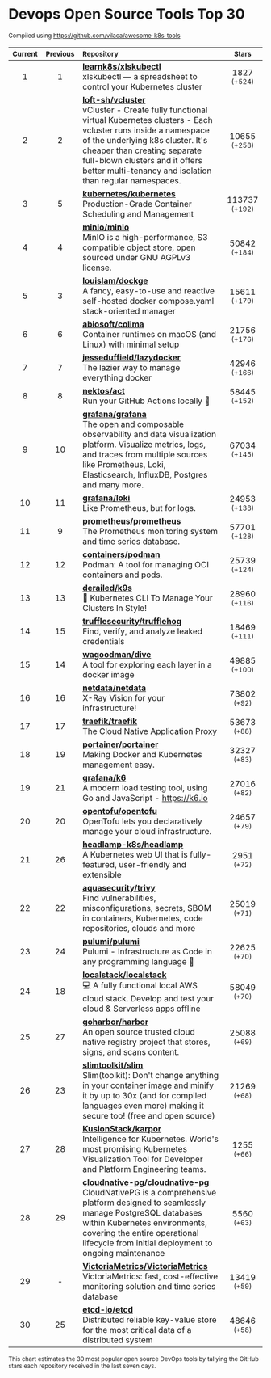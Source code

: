 # Devops Open Source Tools Top 30
<sup>Compiled using https://github.com/vilaca/awesome-k8s-tools</sup>
<div align="center">

|<sub>Current</sub>|<sub>Previous</sub>|<sub>Repository</sub>|<sub>Stars</sub>|
|:---:|:---:|:---|:---:|
|1|1|[**learnk8s/xlskubectl**](https://github.com/learnk8s/xlskubectl)<br/>xlskubectl — a spreadsheet to control your Kubernetes cluster|1827 <sup>(+524)</sup>|
|2|2|[**loft-sh/vcluster**](https://github.com/loft-sh/vcluster)<br/>vCluster - Create fully functional virtual Kubernetes clusters - Each vcluster runs inside a namespace of the underlying k8s cluster. It's cheaper than creating separate full-blown clusters and it offers better multi-tenancy and isolation than regular namespaces.|10655 <sup>(+258)</sup>|
|3|5|[**kubernetes/kubernetes**](https://github.com/kubernetes/kubernetes)<br/>Production-Grade Container Scheduling and Management|113737 <sup>(+192)</sup>|
|4|4|[**minio/minio**](https://github.com/minio/minio)<br/>MinIO is a high-performance, S3 compatible object store, open sourced under GNU AGPLv3 license.|50842 <sup>(+184)</sup>|
|5|3|[**louislam/dockge**](https://github.com/louislam/dockge)<br/>A fancy, easy-to-use and reactive self-hosted docker compose.yaml stack-oriented manager|15611 <sup>(+179)</sup>|
|6|6|[**abiosoft/colima**](https://github.com/abiosoft/colima)<br/>Container runtimes on macOS (and Linux) with minimal setup|21756 <sup>(+176)</sup>|
|7|7|[**jesseduffield/lazydocker**](https://github.com/jesseduffield/lazydocker)<br/>The lazier way to manage everything docker|42946 <sup>(+166)</sup>|
|8|8|[**nektos/act**](https://github.com/nektos/act)<br/>Run your GitHub Actions locally 🚀|58445 <sup>(+152)</sup>|
|9|10|[**grafana/grafana**](https://github.com/grafana/grafana)<br/>The open and composable observability and data visualization platform. Visualize metrics, logs, and traces from multiple sources like Prometheus, Loki, Elasticsearch, InfluxDB, Postgres and many more. |67034 <sup>(+145)</sup>|
|10|11|[**grafana/loki**](https://github.com/grafana/loki)<br/>Like Prometheus, but for logs.|24953 <sup>(+138)</sup>|
|11|9|[**prometheus/prometheus**](https://github.com/prometheus/prometheus)<br/>The Prometheus monitoring system and time series database.|57701 <sup>(+128)</sup>|
|12|12|[**containers/podman**](https://github.com/containers/podman)<br/>Podman: A tool for managing OCI containers and pods.|25739 <sup>(+124)</sup>|
|13|13|[**derailed/k9s**](https://github.com/derailed/k9s)<br/>🐶 Kubernetes CLI To Manage Your Clusters In Style!|28960 <sup>(+116)</sup>|
|14|15|[**trufflesecurity/trufflehog**](https://github.com/trufflesecurity/trufflehog)<br/>Find, verify, and analyze leaked credentials|18469 <sup>(+111)</sup>|
|15|14|[**wagoodman/dive**](https://github.com/wagoodman/dive)<br/>A tool for exploring each layer in a docker image|49885 <sup>(+100)</sup>|
|16|16|[**netdata/netdata**](https://github.com/netdata/netdata)<br/>X-Ray Vision for your infrastructure!|73802 <sup>(+92)</sup>|
|17|17|[**traefik/traefik**](https://github.com/traefik/traefik)<br/>The Cloud Native Application Proxy|53673 <sup>(+88)</sup>|
|18|19|[**portainer/portainer**](https://github.com/portainer/portainer)<br/>Making Docker and Kubernetes management easy.|32327 <sup>(+83)</sup>|
|19|21|[**grafana/k6**](https://github.com/grafana/k6)<br/>A modern load testing tool, using Go and JavaScript - https://k6.io|27016 <sup>(+82)</sup>|
|20|20|[**opentofu/opentofu**](https://github.com/opentofu/opentofu)<br/>OpenTofu lets you declaratively manage your cloud infrastructure.|24657 <sup>(+79)</sup>|
|21|26|[**headlamp-k8s/headlamp**](https://github.com/headlamp-k8s/headlamp)<br/>A Kubernetes web UI that is fully-featured, user-friendly and extensible|2951 <sup>(+72)</sup>|
|22|22|[**aquasecurity/trivy**](https://github.com/aquasecurity/trivy)<br/>Find vulnerabilities, misconfigurations, secrets, SBOM in containers, Kubernetes, code repositories, clouds and more|25019 <sup>(+71)</sup>|
|23|24|[**pulumi/pulumi**](https://github.com/pulumi/pulumi)<br/>Pulumi - Infrastructure as Code in any programming language 🚀|22625 <sup>(+70)</sup>|
|24|18|[**localstack/localstack**](https://github.com/localstack/localstack)<br/>💻 A fully functional local AWS cloud stack. Develop and test your cloud & Serverless apps offline|58049 <sup>(+70)</sup>|
|25|27|[**goharbor/harbor**](https://github.com/goharbor/harbor)<br/>An open source trusted cloud native registry project that stores, signs, and scans content.|25088 <sup>(+69)</sup>|
|26|23|[**slimtoolkit/slim**](https://github.com/slimtoolkit/slim)<br/>Slim(toolkit): Don't change anything in your container image and minify it by up to 30x (and for compiled languages even more) making it secure too! (free and open source)|21269 <sup>(+68)</sup>|
|27|28|[**KusionStack/karpor**](https://github.com/KusionStack/karpor)<br/>Intelligence for Kubernetes. World's most promising Kubernetes Visualization Tool for Developer and Platform Engineering teams. |1255 <sup>(+66)</sup>|
|28|29|[**cloudnative-pg/cloudnative-pg**](https://github.com/cloudnative-pg/cloudnative-pg)<br/>CloudNativePG is a comprehensive platform designed to seamlessly manage PostgreSQL databases within Kubernetes environments, covering the entire operational lifecycle from initial deployment to ongoing maintenance|5560 <sup>(+63)</sup>|
|29|-|[**VictoriaMetrics/VictoriaMetrics**](https://github.com/VictoriaMetrics/VictoriaMetrics)<br/>VictoriaMetrics: fast, cost-effective monitoring solution and time series database|13419 <sup>(+59)</sup>|
|30|25|[**etcd-io/etcd**](https://github.com/etcd-io/etcd)<br/>Distributed reliable key-value store for the most critical data of a distributed system|48646 <sup>(+58)</sup>|


</div>

<sub>This chart estimates the 30 most popular open source DevOps tools by tallying the GitHub stars each repository received in the last seven days.</sub>

